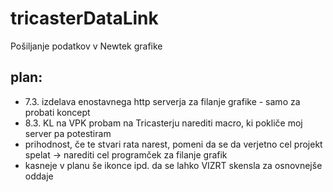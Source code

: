 # tricasterDataLink
Pošiljanje podatkov v Newtek grafike

## plan:
- 7.3. izdelava enostavnega http serverja za filanje grafike - samo za probati koncept
- 8.3. KL na VPK probam na Tricasterju narediti macro, ki pokliče moj server pa potestiram
- prihodnost, če te stvari rata narest, pomeni da se da verjetno cel projekt spelat -> narediti cel programček za filanje grafik
- kasneje v planu še ikonce ipd. da se lahko VIZRT skensla za osnovnejše oddaje
